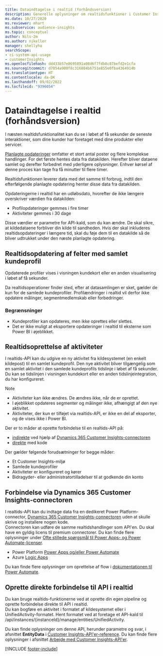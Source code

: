 ```yaml
---
title: Dataindtagelse i realtid (forhåndsversion)
description: Generelle oplysninger om realtidsfunktioner i Customer Insights.
ms.date: 10/27/2020
ms.reviewer: mhart
ms.subservice: audience-insights
ms.topic: conceptual
author: Nils-2m
ms.author: nikeller
manager: shellyha
searchScope:
- ci-system-api-usage
- customerInsights
ms.openlocfilehash: dd433b57e8695891a08d6f7fdb8c87befd2e1cfa
ms.sourcegitcommit: d7054a900f8c316804b6751e855e0fba4364914b
ms.translationtype: HT
ms.contentlocale: da-DK
ms.lasthandoff: 09/02/2022
ms.locfileid: "9396054"
---
```

# <a name="real-time-data-ingestion-preview"></a>Dataindtagelse i realtid (forhåndsversion)

I næsten realtidsfunktionalitet kan du se i løbet af få sekunder de seneste interaktioner, som dine kunder har foretaget med dine produkter eller servicer.

[Planlagte opdateringer](schedule-refresh.md) omfatter et stort antal poster og flere komplekse handlinger. For det første hentes data fra datakilden. Herefter bliver dataene samlet og derefter forbedret med yderligere oplysninger. Enhver kørsel af denne proces kan tage fra få minutter til flere timer.

Realtidsfunktionen leverer data med det samme til forbrug, indtil den efterfølgende planlagte opdatering henter disse data fra datakilden.

Opdateringerne i realtid har en udløbsdato, hvorefter de ikke længere overskriver værdien fra datakilden:

- Profilopdateringer gemmes i fire timer
- Aktiviteter gemmes i 30 dage

Disse værdier er parametre for API-kald, som du kan ændre. De skal sikre, at kildedataene forbliver din kilde til sandheden. Hvis der skal inkluderes realtidsopdateringer i længere tid, skal du føje dem til en datakilde så de bliver udtrukket under den næste planlagte opdatering.

## <a name="real-time-update-of-the-unified-customer-profile-fields"></a>Realtidsopdatering af felter med samlet kundeprofil

Opdaterede profiler vises i visningen kundekort eller en anden visualisering i løbet af få sekunder.

Da realtidsoperationer finder sted, efter at datasamlingen er sket, gælder de kun for de samlede kundeprofiler. Profilændringer i realtid vil derfor ikke opdatere målinger, segmentmedlemskab eller forbedringer.

### <a name="limitations"></a>Begrænsninger

- Kundeprofiler kan opdateres, men ikke oprettes eller slettes.
- Det er ikke muligt at eksportere opdateringer i realtid til eksterne som Power BI i øjeblikket.

## <a name="real-time-creation-of-activities"></a>Realtidsoprettelse af aktiviteter

I realtids-API kan du udgive en ny aktivitet fra kildesystemet (en enkelt kildepost) til en samlet kundeprofil. Den nye aktivitet bliver tilgængelig som en samlet aktivitet i den samlede kundeprofils tidslinje i løbet af få sekunder. Du kan se tidslinjen i visningen kundekort eller en anden tidslinjeintegration, du har konfigureret.

> [!NOTE]
>
> - Aktiviteter kan ikke ændres. De ændres ikke, når de er oprettet.
> - I øjeblikket opdateres segmenter og målinger ikke, afhængigt af den nye aktivitet.
> - Aktiviteter, der kun er tilføjet via realtids-API, er ikke en del af eksporter, og de vises ikke i Power BI.

Der er to måder at oprette forbindelse til en realtids-API på:

- [indirekte](#connect-via-the-dynamics-365-customer-insights-connector) ved hjælp af [Dynamics 365 Customer Insights-connectoren](/connectors/customerinsights/)
- [direkte](#connect-directly-to-the-real-time-api) med kode

Der gælder følgende forudsætninger for begge måder:

- Et Customer Insights-miljø
- Samlede kundeprofiler
- Aktiviteter er konfigureret og kører
- Bidragyder- eller administratortilladelser til at godkende din konto

## <a name="connect-via-the-dynamics-365-customer-insights-connector"></a>Forbindelse via Dynamics 365 Customer Insights-connectoren

I realtids-API kan du indtage data fra en dedikeret Power Platform-connector, [Dynamics 365 Customer Insights-connectoren](/connectors/customerinsights/) uden at skulle skrive og installere nogen kode.    
Connectoren kan udføre de samme realtidshandlinger som API'en. Du skal have en gyldig licens til premium connectorer. Du kan finde flere oplysninger under [Ofte stillede spørgsmål til Power Apps- og Power Automate-licenser](/power-platform/admin/powerapps-flow-licensing-faq).

- Power Platform [Power Apps og/eller Power Automate](/connectors/)
- Azure [Logic Apps](/azure/connectors/apis-list)

Du kan finde flere oplysninger om oprettelse af flow i [dokumentationen til Power Automate](/power-automate/).

## <a name="connect-directly-to-the-real-time-api"></a>Oprette direkte forbindelse til API i realtid

Du kan bruge realtids-funktionerne ved at oprette din egen pipeline og oprette forbindelse direkte til API i realtid.    
Du kan bogføre en aktivitet i formatet af kildesystemet eller i UnifiedActivity-formatet. Hent formatet ved at foretage et API-kald til /api/instances/{instanceId}/manage/entities/UnifiedActivity.

Du kan finde oplysninger om denne API, herunder parametre og svar, i afsnittet **EntityData** i [Customer Insights-API'er-reference](https://developer.ci.ai.dynamics.com/api-details#api=CustomerInsights). Du kan finde flere oplysninger i afsnittet [Arbejde med Customer Insights-API'er](apis.md).

[!INCLUDE [footer-include](includes/footer-banner.md)]
